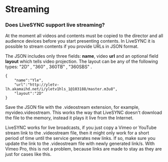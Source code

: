 # Streaming

### Does LiveSYNC support live streaming?

At the moment all videos and contents must be copied to the director and all audience devices before you start presenting contents. In LiveSYNC it is possible to stream contents if you provide URLs in JSON format. 

The JSON includes only three fields: **name**, video **url** and an optional field **layout** which tells video projection. The layout can be any of the following types: "2D" , "360" , 360TB" , "360SBS" .

    {
        "name":"Yle",
        "url":"http://yletv-lh.akamaihd.net/i/yletv1hls_1@103188/master.m3u8",
        "layout":"2D"
    }

Save the JSON file with the .videostream extension, for example, myvideo.videostream.  This works the way that LiveSYNC doesn't download the file to the memory, instead it plays it live from the Internet. 

LiveSYNC works for live broadcasts, if you just copy a Vimeo or YouTube stream link to the .videostream file, then it might only work for a short period of time until the service generates new links. If so, make sure you update the link to the .videostream file with newly generated link/s. With Vimeo Pro, this is not a problem, because links are made to stay as they are just for cases like this.